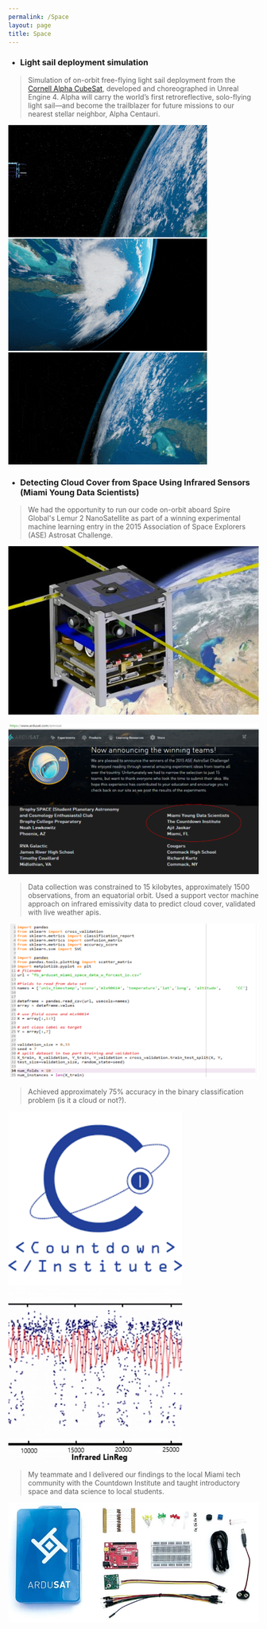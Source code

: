 ```yaml
---
permalink: /Space
layout: page
title: Space
---
```


* ### Light sail deployment simulation

>Simulation of on-orbit free-flying light sail deployment from the [Cornell Alpha CubeSat](https://alphacubesat.cornell.edu/index.html), developed and choreographed in Unreal Engine 4. Alpha will carry the world’s first retroreflective, solo-flying light sail—and become the trailblazer for future missions to our nearest stellar neighbor, Alpha Centauri.
  
<a href="https://youtu.be/bK_9kRmw0oA" target="_blank">
  <img src="/Images/AlphaAnim1.gif" alt="Alpha Animation 1" />
</a>

<a href="https://youtu.be/mtEorwJlq1c" target="_blank">
  <img src="/Images/AlphaAnim2.gif" alt="Alpha Animation 2" />
</a>

<a href="https://youtu.be/5sR2MDufFdQ" target="_blank">
  <img src="/Images/AlphaAnim3.gif" alt="Alpha Animation 3" />
</a>

* ### Detecting Cloud Cover from Space Using Infrared Sensors (Miami Young Data Scientists)

>We had the opportunity to run our code on-orbit aboard Spire Global's Lemur 2 NanoSatellite as part of a winning experimental machine learning entry in the 2015 Association of Space Explorers (ASE) Astrosat Challenge. 

<a>
  <img src="/Images/ArdusatSat.png" width="699" alt="Render of Ardusat NanoSat" />
</a>

![Winner Announcement: ASE Astrosat Challenge](/Images/ArdusatWinner.png)

>Data collection was constrained to 15 kilobytes, approximately 1500 observations, from an equatorial orbit. Used a support vector machine approach on infrared emissivity data to predict cloud cover, validated with live weather apis. 

![Experimental Code: Detecting Cloud Cover from Space Using Infrared Sensors](/Images/ArdusatCode.png)

>Achieved approximately 75% accuracy in the binary classification problem (is it a cloud or not?). 

<a>
  <img src="/Images/Countdown.png" width="350" height="350" alt="Countdown Institute Logo">
</a>
<a>
  <img src="/Images/ArdusatLinReg.png" width="350" height="350" alt="Data Output with Linear Regression Best Fit">
</a>

>My teammate and I delivered our findings to the local Miami tech community with the Countdown Institute and taught introductory space and data science to local students.

![Ardusat Space Kit](/Images/Ardusat.jpg)

